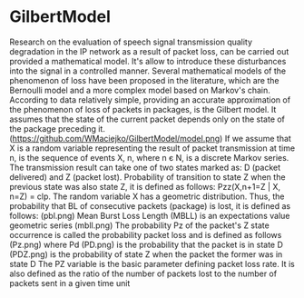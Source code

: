 # GilbertModel
Research on the evaluation of speech signal transmission quality degradation in the IP network as a result of
packet loss, can be carried out provided a mathematical model. It's allow to introduce these disturbances into the signal in a
controlled manner. Several mathematical models of the phenomenon of loss have been proposed in the literature, which are
the Bernoulli model and a more complex model based on
Markov's chain. According to data
relatively simple, providing an accurate approximation of the phenomenon of loss
of packets in packages, is the Gilbert model. It assumes that the state of the current packet
depends only on the state of the package preceding it.
(https://github.com/WMaciejko/GilbertModel/model.png)
If we assume that X is a random variable representing the result of packet transmission
at time n, is the sequence of events X, n, where n є N, is a discrete Markov series. The transmission result can take one of two states marked as: D (packet
delivered) and Z (packet lost). Probability of transition to state Z when
the previous state was also state Z, it is defined as follows: Pzz(X,n+1=Z |
X, n=Z) = clp. The random variable X has a geometric distribution. Thus, the probability that BL of consecutive packets
(package) is lost, it is defined as follows: (pbl.png)
Mean Burst Loss Length (MBLL) is an expectations value geometric series
(mbll.png)
The probability Pz of the packet's Z state occurrence is called the probability
packet loss and is defined as follows
(Pz.png)
where Pd
(PD.png)
is the probability that the packet is in state D
(PDZ.png)
is the probability of state Z when the packet
the former was in state D
The PZ variable is the basic parameter defining
packet loss rate. It is also defined as the ratio of the number of packets
lost to the number of packets sent in a given time unit

